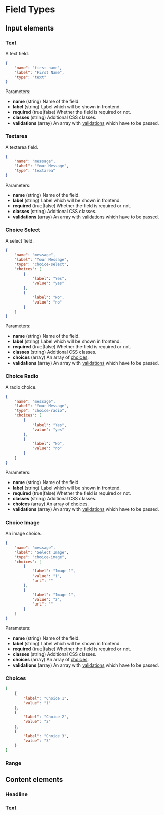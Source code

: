 # Field Types

## Input elements

### Text

A text field.

```json
{
    "name": "first-name",
    "label": "First Name",
    "type": "text"
}         
```

Parameters:

- **name** (string) Name of the field.
- **label** (string) Label which will be shown in frontend.
- **required** (true|false) Whether the field is required or not.
- **classes** (string) Additional CSS classes.
- **validations** (array) An array with [validations](/SvelteForms/json-structure/validation) which have to be passed.

### Textarea

A textarea field.

```json
{
    "name": "message",
    "label": "Your Message",
    "type": "textarea"
}         
```

Parameters:

- **name** (string) Name of the field.
- **label** (string) Label which will be shown in frontend.
- **required** (true|false) Whether the field is required or not.
- **classes** (string) Additional CSS classes.
- **validations** (array) An array with [validations](/SvelteForms/json-structure/validation) which have to be passed.

### Choice Select

A select field.

```json
{
    "name": "message",
    "label": "Your Message",
    "type": "choice-select",
    "choices": [                        
        {
            "label": "Yes",
            "value": "yes"
        },
        {
            "label": "No",
            "value": "no"
        }
    ]
}         
```

Parameters:

- **name** (string) Name of the field.
- **label** (string) Label which will be shown in frontend.
- **required** (true|false) Whether the field is required or not.
- **classes** (string) Additional CSS classes.
- **choices** (array) An array of [choices](#choices).
- **validations** (array) An array with [validations](/SvelteForms/json-structure/validation) which have to be passed.

### Choice Radio

A radio choice.

```json
{
    "name": "message",
    "label": "Your Message",
    "type": "choice-radio",
    "choices": [                        
        {
            "label": "Yes",
            "value": "yes"
        },
        {
            "label": "No",
            "value": "no"
        }
    ]
}         
```

Parameters:

- **name** (string) Name of the field.
- **label** (string) Label which will be shown in frontend.
- **required** (true|false) Whether the field is required or not.
- **classes** (string) Additional CSS classes.
- **choices** (array) An array of [choices](#choices).
- **validations** (array) An array with [validations](/SvelteForms/json-structure/validation) which have to be passed.

### Choice Image

An image choice.

```json
{
    "name": "message",
    "label": "Select Image",
    "type": "choice-image",
    "choices": [                        
        {
            "label": "Image 1",
            "value": "1",
            "url": ""
        },
        {
            "label": "Image 1",
            "value": "2",
            "url": ""
        }
    ]
}         
```

Parameters:

- **name** (string) Name of the field.
- **label** (string) Label which will be shown in frontend.
- **required** (true|false) Whether the field is required or not.
- **classes** (string) Additional CSS classes.
- **choices** (array) An array of [choices](#choices).
- **validations** (array) An array with [validations](/SvelteForms/json-structure/validation) which have to be passed.

### Choices

```json
[                        
    {
        "label": "Choice 1",
        "value": "1"
    },
    {
        "label": "Choice 2",
        "value": "2"
    },
    {
        "label": "Choice 3",
        "value": "3"
    }
]
```

### Range

## Content elements

### Headline

### Text